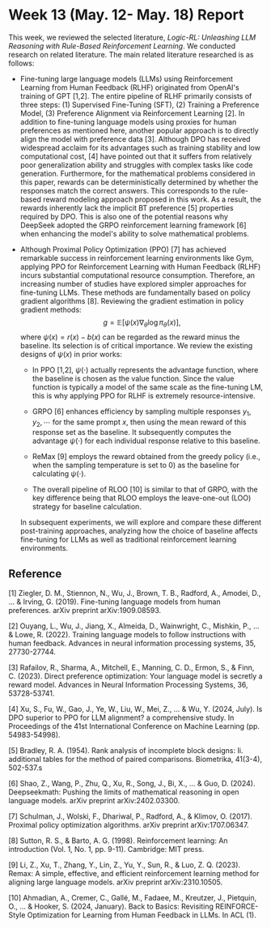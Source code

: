 # Week 13 (May. 12- May. 18) Report 
This week, we reviewed the selected literature, *Logic-RL: Unleashing LLM Reasoning with Rule-Based Reinforcement Learning*. We conducted research on related literature. The main related literature researched is as follows:
+ Fine-tuning large language models (LLMs) using Reinforcement Learning from Human Feedback (RLHF) originated from OpenAI's training of GPT [1,2]. The entire pipeline of RLHF primarily consists of three steps: (1) ​​Supervised Fine-Tuning (SFT)​​, (2) ​​Training a Preference Model​​, (3) ​​Preference Alignment via Reinforcement Learning [2]​​. In addition to fine-tuning language models using proxies for human preferences as mentioned here, another popular approach is to directly align the model with preference data [3]. Although DPO has received widespread acclaim for its advantages such as training stability and low computational cost, [4] have pointed out that it suffers from relatively poor generalization ability and struggles with complex tasks like code generation. Furthermore, for the mathematical problems considered in this paper, rewards can be deterministically determined by whether the responses match the correct answers. This corresponds to the rule-based reward modeling approach proposed in this work. As a result, the rewards inherently lack the implicit BT preference [5] properties required by DPO. This is also one of the potential reasons why DeepSeek adopted the GRPO reinforcement learning framework [6] when enhancing the model's ability to solve mathematical problems.
+ Although Proximal Policy Optimization (PPO) [7] has achieved remarkable success in reinforcement learning environments like Gym, applying PPO for Reinforcement Learning with Human Feedback (RLHF) incurs substantial computational resource consumption. Therefore, an increasing number of studies have explored simpler approaches for fine-tuning LLMs. These methods are fundamentally based on policy gradient algorithms [8]. Reviewing the gradient estimation in policy gradient methods: $$g=\mathbb{E}[\psi(x)\nabla_\theta \log\pi_\theta(x)],$$ where $\psi(x)=r(x)-b(x)$ can be regarded as the reward minus the baseline. Its selection is of critical importance. We review the existing designs of $\psi(x)$ in prior works:
    
    + In PPO [1,2], $\psi(\cdot)$ actually represents the advantage function, where the baseline is chosen as the value function. Since the value function is typically a model of the same scale as the fine-tuning LM, this is why applying PPO for RLHF is extremely resource-intensive.

    + GRPO [6] enhances efficiency by sampling multiple responses $y_1, y_2, \cdots$ for the same prompt $x$, then using the mean reward of this response set as the baseline. It subsequently computes the advantage $\psi(\cdot)$ for each individual response relative to this baseline.

    + ReMax [9] employs the reward obtained from the greedy policy (i.e., when the sampling temperature is set to 0) as the baseline for calculating $\psi(\cdot)$.  

    + The overall pipeline of RLOO [10] is similar to that of GRPO, with the key difference being that RLOO employs the leave-one-out (LOO) strategy for baseline calculation.

    In subsequent experiments, we will explore and compare these different post-training approaches, analyzing how the choice of baseline affects fine-tuning for LLMs as well as traditional reinforcement learning environments.

## Reference

[1] Ziegler, D. M., Stiennon, N., Wu, J., Brown, T. B., Radford, A., Amodei, D., ... & Irving, G. (2019). Fine-tuning language models from human preferences. arXiv preprint arXiv:1909.08593.

[2] Ouyang, L., Wu, J., Jiang, X., Almeida, D., Wainwright, C., Mishkin, P., ... & Lowe, R. (2022). Training language models to follow instructions with human feedback. Advances in neural information processing systems, 35, 27730-27744.

[3] Rafailov, R., Sharma, A., Mitchell, E., Manning, C. D., Ermon, S., & Finn, C. (2023). Direct preference optimization: Your language model is secretly a reward model. Advances in Neural Information Processing Systems, 36, 53728-53741.

[4] Xu, S., Fu, W., Gao, J., Ye, W., Liu, W., Mei, Z., ... & Wu, Y. (2024, July). Is DPO superior to PPO for LLM alignment? a comprehensive study. In Proceedings of the 41st International Conference on Machine Learning (pp. 54983-54998).

[5] Bradley, R. A. (1954). Rank analysis of incomplete block designs: Ii. additional tables for the method of paired comparisons. Biometrika, 41(3-4), 502-537.s

[6] Shao, Z., Wang, P., Zhu, Q., Xu, R., Song, J., Bi, X., ... & Guo, D. (2024). Deepseekmath: Pushing the limits of mathematical reasoning in open language models. arXiv preprint arXiv:2402.03300.

[7] Schulman, J., Wolski, F., Dhariwal, P., Radford, A., & Klimov, O. (2017). Proximal policy optimization algorithms. arXiv preprint arXiv:1707.06347.

[8] Sutton, R. S., & Barto, A. G. (1998). Reinforcement learning: An introduction (Vol. 1, No. 1, pp. 9-11). Cambridge: MIT press.

[9] Li, Z., Xu, T., Zhang, Y., Lin, Z., Yu, Y., Sun, R., & Luo, Z. Q. (2023). Remax: A simple, effective, and efficient reinforcement learning method for aligning large language models. arXiv preprint arXiv:2310.10505.

[10] Ahmadian, A., Cremer, C., Gallé, M., Fadaee, M., Kreutzer, J., Pietquin, O., ... & Hooker, S. (2024, January). Back to Basics: Revisiting REINFORCE-Style Optimization for Learning from Human Feedback in LLMs. In ACL (1).